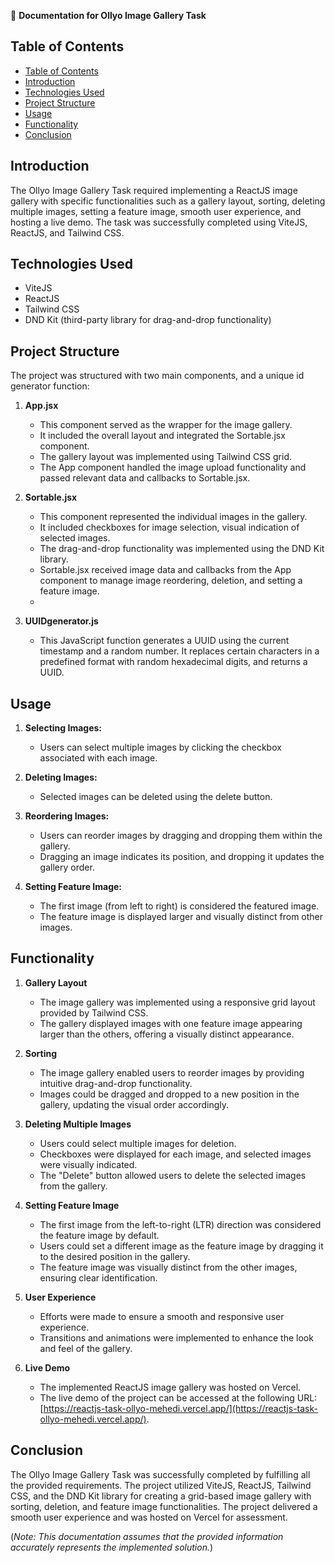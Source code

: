 📝 **Documentation for Ollyo Image Gallery Task**

## Table of Contents
- [Table of Contents](#table-of-contents)
- [Introduction](#introduction)
- [Technologies Used](#technologies-used)
- [Project Structure](#project-structure)
- [Usage](#usage)
- [Functionality](#functionality)
- [Conclusion](#conclusion)

## Introduction

The Ollyo Image Gallery Task required implementing a ReactJS image gallery with specific functionalities such as a gallery layout, sorting, deleting multiple images, setting a feature image, smooth user experience, and hosting a live demo. The task was successfully completed using ViteJS, ReactJS, and Tailwind CSS.

## Technologies Used

- ViteJS
- ReactJS
- Tailwind CSS
- DND Kit (third-party library for drag-and-drop functionality)

## Project Structure

The project was structured with two main components, and a unique id generator function:

1. **App.jsx**
   - This component served as the wrapper for the image gallery.
   - It included the overall layout and integrated the Sortable.jsx component.
   - The gallery layout was implemented using Tailwind CSS grid.
   - The App component handled the image upload functionality and passed relevant data and callbacks to Sortable.jsx.

2. **Sortable.jsx**
   - This component represented the individual images in the gallery.
   - It included checkboxes for image selection, visual indication of selected images.
   - The drag-and-drop functionality was implemented using the DND Kit library.
   - Sortable.jsx received image data and callbacks from the App component to manage image reordering, deletion, and setting a feature image.
   - 
3. **UUIDgenerator.js**
   - This JavaScript function generates a UUID using the current timestamp and a random number. It replaces certain characters in a predefined format with random hexadecimal digits, and returns a UUID.

## Usage

1. **Selecting Images:**
   - Users can select multiple images by clicking the checkbox associated with each image.
  
2. **Deleting Images:**
   - Selected images can be deleted using the delete button.

3. **Reordering Images:**
   - Users can reorder images by dragging and dropping them within the gallery.
   - Dragging an image indicates its position, and dropping it updates the gallery order.
  
4. **Setting Feature Image:**
   - The first image (from left to right) is considered the featured image.
   - The feature image is displayed larger and visually distinct from other images.

## Functionality

1. **Gallery Layout**
   - The image gallery was implemented using a responsive grid layout provided by Tailwind CSS.
   - The gallery displayed images with one feature image appearing larger than the others, offering a visually distinct appearance.

2. **Sorting**
   - The image gallery enabled users to reorder images by providing intuitive drag-and-drop functionality.
   - Images could be dragged and dropped to a new position in the gallery, updating the visual order accordingly.

3. **Deleting Multiple Images**
   - Users could select multiple images for deletion.
   - Checkboxes were displayed for each image, and selected images were visually indicated.
   - The "Delete" button allowed users to delete the selected images from the gallery.

4. **Setting Feature Image**
   - The first image from the left-to-right (LTR) direction was considered the feature image by default.
   - Users could set a different image as the feature image by dragging it to the desired position in the gallery.
   - The feature image was visually distinct from the other images, ensuring clear identification.

5. **User Experience**
   - Efforts were made to ensure a smooth and responsive user experience.
   - Transitions and animations were implemented to enhance the look and feel of the gallery.
  
6. **Live Demo**
   - The implemented ReactJS image gallery was hosted on Vercel.
   - The live demo of the project can be accessed at the following URL: [https://reactjs-task-ollyo-mehedi.vercel.app/](https://reactjs-task-ollyo-mehedi.vercel.app/).

## Conclusion

The Ollyo Image Gallery Task was successfully completed by fulfilling all the provided requirements. The project utilized ViteJS, ReactJS, Tailwind CSS, and the DND Kit library for creating a grid-based image gallery with sorting, deletion, and feature image functionalities. The project delivered a smooth user experience and was hosted on Vercel for assessment.

(*Note: This documentation assumes that the provided information accurately represents the implemented solution.*)
